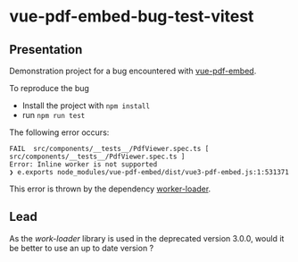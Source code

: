 # vue-pdf-embed-bug-test-vitest

## Presentation
Demonstration project for a bug encountered with [vue-pdf-embed](https://github.com/hrynko/vue-pdf-embed).

To reproduce the bug
- Install the project with `npm install`
- run `npm run test`

The following error occurs:

```
FAIL  src/components/__tests__/PdfViewer.spec.ts [ src/components/__tests__/PdfViewer.spec.ts ]
Error: Inline worker is not supported
❯ e.exports node_modules/vue-pdf-embed/dist/vue3-pdf-embed.js:1:531371
```

This error is thrown by the dependency [worker-loader](https://github.com/webpack-contrib/worker-loader/blob/22275e9cb0b67bc008ea2b008542303493eede18/src/runtime/inline.js#L46).

## Lead

As the *work-loader* library is used in the deprecated version 3.0.0, would it be better to use an up to date version ?
